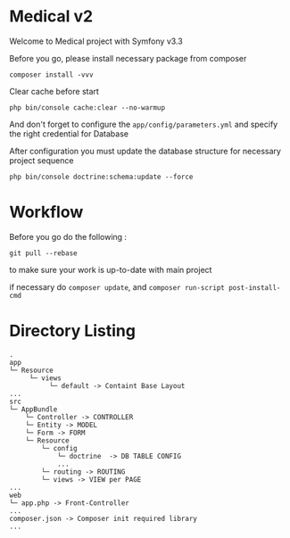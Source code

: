 Medical v2
========================

Welcome to Medical project with Symfony v3.3

Before you go, please install necessary package from composer

```
composer install -vvv
```

Clear cache before start

```
php bin/console cache:clear --no-warmup
```

And don't forget to configure the `app/config/parameters.yml` and specify the right credential for Database

After configuration you must update the database structure for necessary project sequence

```
php bin/console doctrine:schema:update --force
```

Workflow
========

Before you go do the following :

``
git pull --rebase
``

to make sure your work is up-to-date with main project

if necessary do ` composer update `, and ` composer run-script post-install-cmd `

Directory Listing
===

```
.
app
└─ Resource
     └─ views
          └─ default -> Containt Base Layout
...
src
└─ AppBundle
    └─ Controller -> CONTROLLER
    └─ Entity -> MODEL
    └─ Form -> FORM
    └─ Resource
        └─ config
            └─ doctrine  -> DB TABLE CONFIG
            ...
        └─ routing -> ROUTING
        └─ views -> VIEW per PAGE
...
web
└─ app.php -> Front-Controller
...
composer.json -> Composer init required library
...
```
